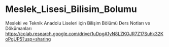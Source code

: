 # Meslek_Lisesi_Bilisim_Bolumu
Mesleki ve Teknik Anadolu Liseleri için Bilişim Bölümü Ders Notları ve Dökümanları
https://colab.research.google.com/drive/1uDpgA1yN8LZKOJR7Z17Suhk32KoPgUP5?usp=sharing

